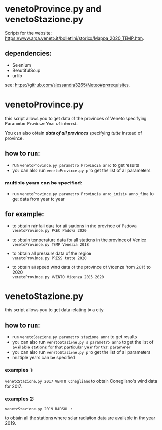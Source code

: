 # venetoProvince.py and venetoStazione.py
Scripts for the website: https://www.arpa.veneto.it/bollettini/storico/Mappa_2020_TEMP.htm.

## dependencies:
- Selenium
- BeautifulSoup
- urllib

see: https://github.com/alessandra3265/Meteo#prerequisites.

# venetoProvince.py
this script allows you to get data of the provinces of Veneto
specifying Parameter Province Year of interest.

You can also obtain ***data of all provinces*** specifying *tutte* instead of province.

## how to run: 
- run `venetoProvince.py parametro Provincia anno` to get results </br> 
- you can also run `venetoProvince.py p` to get the list of all parameters 

### multiple years can be specified:

- run `venetoProvince.py parametro Provincia anno_inizio anno_fine` to get data from year to year

## for example: </br>

- to obtain rainfall data for all stations in the province of Padova</br>
`venetoProvince.py PREC Padova 2020`

- to obtain temperature data for all stations in the province of Venice </br>
`venetoProvince.py TEMP Venezia 2018`

- to obtain all pressure data of the region </br>
`venetoProvince.py PRESS tutte 2020`

- to obtain all speed wind data of the province of Vicenza from 2015 to 2020 </br>
`venetoProvince.py VVENTO Vicenza 2015 2020`

# venetoStazione.py
this script allows you to get data relating to a city 


## how to run:
- run `venetoStazione.py parametro stazione anno` to get results
- you can also run `venetoStazione.py s parametro anno` to get the list of available stations for that particular year for that parameter
- you can also run `venetoStazione.py p` to get the list of all parameters
- multiple years can be specified

### examples 1:

`venetoStazione.py 2017 VENTO Conegliano` to obtain Conegliano's wind data for 2017.

### examples 2:

`venetoStazione.py 2019 RADSOL s`

to obtain all the stations where solar radiation data are available in the year 2019.




